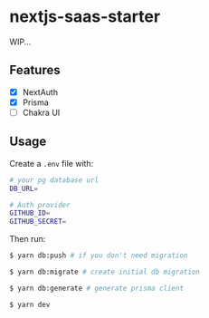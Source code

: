 # nextjs-saas-starter

WIP...

## Features

- [x] NextAuth
- [x] Prisma
- [ ] Chakra UI

## Usage

Create a `.env` file with:

```bash
# your pg database url
DB_URL=

# Auth provider
GITHUB_ID=
GITHUB_SECRET=
```

Then run:

```bash
$ yarn db:push # if you don't need migration

$ yarn db:migrate # create initial db migration

$ yarn db:generate # generate prisma client

$ yarn dev
```
